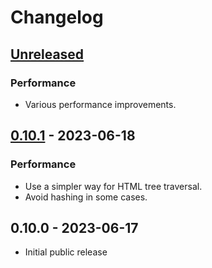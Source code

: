 # Changelog

## [Unreleased]

### Performance

- Various performance improvements.

## [0.10.1] - 2023-06-18

### Performance

- Use a simpler way for HTML tree traversal.
- Avoid hashing in some cases.

## 0.10.0 - 2023-06-17

- Initial public release

[Unreleased]: https://github.com/Stranger6667/css-inline/compare/ruby-v0.10.1...HEAD
[0.10.1]: https://github.com/Stranger6667/css-inline/compare/ruby-v0.10.0...ruby-v0.10.1
